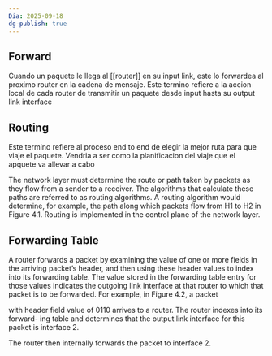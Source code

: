 ```yaml
---
Dia: 2025-09-18
dg-publish: true
---
```

## Forward 
Cuando un paquete le llega al [[router]] en su input link, este lo forwardea al proximo router en la cadena de mensaje. Este termino refiere a la accion local de cada router de transmitir un paquete desde input hasta su output link interface



## Routing 
Este termino refiere al proceso end to end de elegir la mejor ruta para que viaje el paquete. 
Vendria a ser como la planificacion del viaje que el apquete va allevar a cabo

The network layer must determine the route or path taken by packets as
they flow from a sender to a receiver. The algorithms that calculate these paths
are referred to as routing algorithms. A routing algorithm would determine, for
example, the path along which packets flow from H1 to H2 in Figure 4.1. Routing
is implemented in the control plane of the network layer.


## Forwarding Table 
A router forwards a  packet by examining the value of one or more fields in the arriving packet’s header,
and then using these header values to index into its forwarding table. The value stored
in the forwarding table entry for those values indicates the outgoing link interface at
that router to which that packet is to be forwarded. For example, in Figure 4.2, a packet

with header field value of 0110 arrives to a router. The router indexes into its forward-
ing table and determines that the output link interface for this packet is interface 2.

The router then internally forwards the packet to interface 2.



